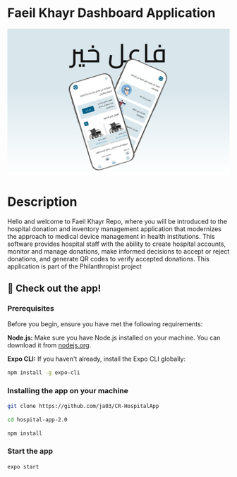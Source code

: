 # Faeil Khayr Dashboard Application
![App Demo](./assets/imgs/App-img.png)

# Description

Hello and welcome to Faeil Khayr Repo, where you will be introduced to the hospital donation and inventory management application that modernizes the approach to medical device management in health institutions. This software provides hospital staff with the ability to create hospital accounts, monitor and manage donations, make informed decisions to accept or reject donations, and generate QR codes to verify accepted donations. This application is part of the Philanthropist project

## 🚀 Check out the app!

### Prerequisites

Before you begin, ensure you have met the following requirements:

**Node.js:** Make sure you have Node.js installed on your machine. You can download it from [nodejs.org](https://nodejs.org/).

**Expo CLI:** If you haven't already, install the Expo CLI globally:

  ```bash
  npm install -g expo-cli
```

### Installing the app on your machine

```bash
git clone https://github.com/ja03/CR-HospitalApp
```

```bash
cd hospital-app-2.0
```

```bash
npm install
```

### Start the app

```bash
expo start
```

